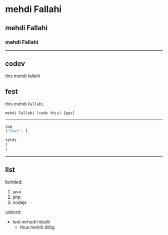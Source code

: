 # mehdi Fallahi
## mehdi Fallahi
### mehdi Fallahi
-------
## codev
<p>this mehdi fallahi</p>

## fest
this mehdi `Fallahi`

```
mehdi Fallahi (code this) [pps]

```
-----

```javascript
swq 
("test", [

tetds
]
)

```
------

## list
bolrded:

1. java
2. php
3. nodejs

unbord:

- test mrhedi hdsdh 
   - thus mehdi ddsg 

